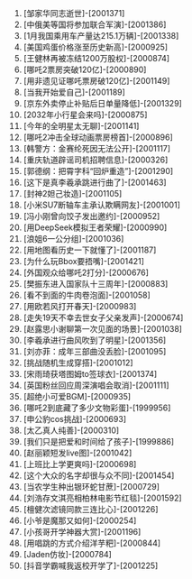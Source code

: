 
1. [邹家华同志逝世]-[2001371]
1. [中俄美等国将参加联合军演]-[2001386]
1. [1月我国乘用车产量达215.1万辆]-[2001338]
1. [美国鸡蛋价格涨至历史新高]-[2000925]
1. [王健林再被冻结1200万股权]-[2000874]
1. [哪吒2票房突破120亿]-[2000890]
1. [用非遗见证哪吒票房破120亿]-[2001149]
1. [当我开始爱自己]-[2001189]
1. [京东外卖停止补贴后日单量降低]-[2001329]
1. [2032年小行星会来吗]-[2000875]
1. [今年的全明星太无聊]-[2001141]
1. [哪吒2冲击全球动画票房榜首]-[2000896]
1. [韩警方：金赛纶死因无法公开]-[2001117]
1. [重庆轨道辟谣司机招聘信息]-[2000326]
1. [郭德纲：把霄字科“回炉重造”]-[2001290]
1. [这下是真李羲承跳进行曲了]-[2001463]
1. [封神2妲己妆造]-[2001105]
1. [小米SU7断轴车主承认欺瞒网友]-[2001001]
1. [冯小刚曾向饺子发出邀约]-[2000952]
1. [用DeepSeek模拟王者荣耀]-[2000990]
1. [浪姐6一公分组]-[2001036]
1. [用地图看历史一下就懂了]-[2001187]
1. [为什么玩Bbox要捂嘴]-[2001421]
1. [外国观众给哪吒2打分]-[2000676]
1. [樊振东进入国家队十三周年]-[2000883]
1. [看不到面的牛肉卷泡面]-[2001058]
1. [用欧若风打开春天]-[2000983]
1. [走失19天不幸去世女子父亲发声]-[2000674]
1. [赵露思小谢聊第一次见面的场景]-[2001038]
1. [李羲承进行曲风吹到了明星]-[2001356]
1. [刘亦菲：成年三部曲没丢脸]-[2001095]
1. [挑战随机生成穿搭]-[2001012]
1. [宋雨琦获塔图姆to签球衣]-[2001374]
1. [英国粉丝回应周深演唱会取消]-[2001111]
1. [超绝小可爱BGM]-[2000935]
1. [哪吒2到底藏了多少文物彩蛋]-[1999956]
1. [申公豹cos挑战]-[2000693]
1. [太乙真人纯善]-[2000310]
1. [我们只是把爱和时间给了孩子]-[1999886]
1. [赵丽颖短发live图]-[2001042]
1. [上班比上学更爽吗]-[2000698]
1. [这个大众的名字却很与众不同]-[2001454]
1. [当农学生种出银环蛇甘蔗]-[2000729]
1. [刘浩存文淇亮相柏林电影节红毯]-[2001592]
1. [檀健次滤镜同款三连比心]-[2001226]
1. [小爷是魔那又如何]-[2000254]
1. [小孩哥开学神器大赏]-[2001196]
1. [用唱跳的方式介绍洋芋粑]-[2000844]
1. [Jaden仿妆]-[2000784]
1. [抖音学霸喊我返校开学了]-[2001225]